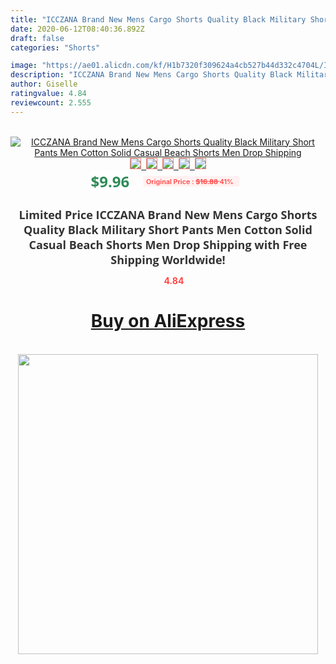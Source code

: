 ```yaml
---
title: "ICCZANA Brand New Mens Cargo Shorts Quality Black Military Short Pants Men Cotton Solid Casual Beach Shorts Men Drop Shipping"
date: 2020-06-12T08:40:36.892Z
draft: false
categories: "Shorts"

image: "https://ae01.alicdn.com/kf/H1b7320f309624a4cb527b44d332c4704L/ICCZANA-Brand-New-Mens-Cargo-Shorts-Quality-Black-Military-Short-Pants-Men-Cotton-Solid-Casual-Beach.jpg"
description: "ICCZANA Brand New Mens Cargo Shorts Quality Black Military Short Pants Men Cotton Solid Casual Beach Shorts Men Drop Shipping"
author: Giselle
ratingvalue: 4.84
reviewcount: 2.555
---
```

<br>
<div style="text-align: center;">
<a href="https://s.click.aliexpress.com/e/_AtFXTr" target="_blank" rel="nofollow noopener noreferrer"><img alt="ICCZANA Brand New Mens Cargo Shorts Quality Black Military Short Pants Men Cotton Solid Casual Beach Shorts Men Drop Shipping" class="magnifier-image" src="https://ae01.alicdn.com/kf/H1b7320f309624a4cb527b44d332c4704L/ICCZANA-Brand-New-Mens-Cargo-Shorts-Quality-Black-Military-Short-Pants-Men-Cotton-Solid-Casual-Beach.jpg_640x640.jpg">
<br>
<img style="border:1px solid salmon" src="https://ae01.alicdn.com/kf/H1b7320f309624a4cb527b44d332c4704L/ICCZANA-Brand-New-Mens-Cargo-Shorts-Quality-Black-Military-Short-Pants-Men-Cotton-Solid-Casual-Beach.jpg_120x120.jpg">&nbsp;&nbsp;<img style="border:1px solid salmon" src="https://ae01.alicdn.com/kf/Hfefa47aea2524f5ba6e23370d86ac8a0l/ICCZANA-Brand-New-Mens-Cargo-Shorts-Quality-Black-Military-Short-Pants-Men-Cotton-Solid-Casual-Beach.jpg_120x120.jpg">&nbsp;&nbsp;<img style="border:1px solid salmon" src="https://ae01.alicdn.com/kf/H6562e213fc424d4b82277f1c24fd6500K/ICCZANA-Brand-New-Mens-Cargo-Shorts-Quality-Black-Military-Short-Pants-Men-Cotton-Solid-Casual-Beach.jpg_120x120.jpg">&nbsp;&nbsp;<img style="border:1px solid salmon" src="https://ae01.alicdn.com/kf/Hb674871aecb84b28bf65d004107e463cl/ICCZANA-Brand-New-Mens-Cargo-Shorts-Quality-Black-Military-Short-Pants-Men-Cotton-Solid-Casual-Beach.jpg_120x120.jpg">&nbsp;&nbsp;<img style="border:1px solid salmon" src="https://ae01.alicdn.com/kf/Ha2986e20f4494dc8927564453918db50r/ICCZANA-Brand-New-Mens-Cargo-Shorts-Quality-Black-Military-Short-Pants-Men-Cotton-Solid-Casual-Beach.jpg_120x120.jpg"></a></div><br0>
<div style="text-align: center;"><span style="background-color: white; border: 0px; box-sizing: border-box; color: seagreen; display: inline-block; font-family: &quot;open sans&quot; , &quot;arial&quot; , &quot;helvetica&quot; , sans-serif , &quot;heiti&quot;; font-size: 24px; font-stretch: inherit; font-weight: 700; line-height: inherit; margin: 0px 10px 0px 0px; padding: 0px; vertical-align: middle;">$9.96 </span>
<span style="background: rgb(255 , 241 , 241); border-radius: 3px; border: 0px; box-sizing: border-box; color: #ff4747; display: inline-block; font-family: inherit; font-size: 12px; font-stretch: inherit; font-style: inherit; font-variant: inherit; font-weight: 600; line-height: inherit; margin: 0px; padding: 2px 5px; transform: scale(0.9); vertical-align: middle;">Original Price : <b style="text-decoration: line-through;">$16.88 </b> 41%&nbsp;&nbsp;</span></div>
<h1 style="color: #333333; display: inline-block; font-family: &quot;open sans&quot; , &quot;arial&quot; , &quot;helvetica&quot; , sans-serif , &quot;heiti&quot;; font-size: 18px; font-stretch: inherit; font-weight: 700; text-align: center;">Limited Price ICCZANA Brand New Mens Cargo Shorts Quality Black Military Short Pants Men Cotton Solid Casual Beach Shorts Men Drop Shipping with Free Shipping Worldwide!</h1>
<div style="color: #ff4747; text-align: center;">
<img src="https://4.bp.blogspot.com/-M0ZcTcb-5uY/XleCXlxnR4I/AAAAAAAAAEc/OrjgMkXV1oMQFaCRZj5HQwOCBcu3w1FegCPcBGAYYCw/s1600/star.png" style="height: 15px;">&nbsp;<b>4.84</b></div>
<div class="button_cont" align="center"><a class="buynow_a" href="https://s.click.aliexpress.com/e/_AtFXTr" target="_blank" rel="nofollow noopener noreferrer"><H1>Buy on AliExpress</H1></a></div><br>
<div class="separator" style="clear: both; text-align: center;">
<img src="https://lh3.googleusercontent.com/-pTy5HemUv9M/XlePHvY0dAI/AAAAAAAAAE4/0nX5iRUoIWY8eMW9Dpxeirr157OZliDIgCLcBGAsYHQ/s1600/badge.gif" width="480">
</div>
